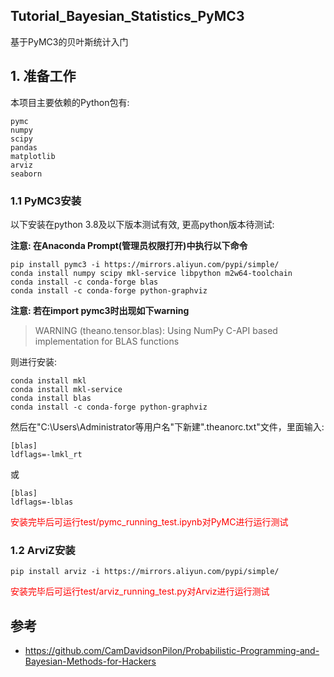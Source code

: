 ## Tutorial_Bayesian_Statistics_PyMC3
基于PyMC3的贝叶斯统计入门

## 1. 准备工作

本项目主要依赖的Python包有:

```
pymc
numpy
scipy
pandas
matplotlib
arviz
seaborn
```

### 1.1 PyMC3安装

以下安装在python 3.8及以下版本测试有效, 更高python版本待测试:

**注意: 在Anaconda Prompt(管理员权限打开)中执行以下命令**

```
pip install pymc3 -i https://mirrors.aliyun.com/pypi/simple/
conda install numpy scipy mkl-service libpython m2w64-toolchain
conda install -c conda-forge blas
conda install -c conda-forge python-graphviz
```

**注意: 若在import pymc3时出现如下warning**

> WARNING (theano.tensor.blas): Using NumPy C-API based implementation for BLAS functions

则进行安装:

```
conda install mkl
conda install mkl-service
conda install blas
conda install -c conda-forge python-graphviz
```

然后在"C:\Users\Administrator等用户名"下新建".theanorc.txt"文件，里面输入:

```
[blas]
ldflags=-lmkl_rt
```

或

```
[blas]
ldflags=-lblas
```

<font color="red">安装完毕后可运行test/pymc_running_test.ipynb对PyMC进行运行测试</font >

### 1.2 ArviZ安装

```
pip install arviz -i https://mirrors.aliyun.com/pypi/simple/
```

<font color="red">安装完毕后可运行test/arviz_running_test.py对Arviz进行运行测试</font >

## 参考

* https://github.com/CamDavidsonPilon/Probabilistic-Programming-and-Bayesian-Methods-for-Hackers